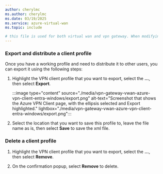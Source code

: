 ```yaml
---
author: cherylmc
ms.author: cherylmc
ms.date: 03/19/2025
ms.service: azure-virtual-wan
ms.topic: include

# this file is used for both virtual wan and vpn gateway. When modifying, make sure that your changes work for both environments.
---
```


### <a name="export"></a>Export and distribute a client profile

Once you have a working profile and need to distribute it to other users, you can export it using the following steps:

1. Highlight the VPN client profile that you want to export, select the **...**, then select **Export**.

   :::image type="content" source="./media/vpn-gateway-vwan-azure-vpn-client-entra-windows/export.png" alt-text="Screenshot that shows the Azure VPN Client page, with the ellipsis selected and Export highlighted." lightbox="./media/vpn-gateway-vwan-azure-vpn-client-entra-windows/export.png":::

1. Select the location that you want to save this profile to, leave the file name as is, then select **Save** to save the xml file.

### <a name="delete"></a>Delete a client profile

1. Highlight the VPN client profile that you want to export, select the **...**, then select **Remove**.

1. On the confirmation popup, select **Remove** to delete.